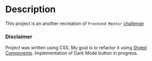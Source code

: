 # Description
This project is an another recreation of `Frontend Mentor` [challenge](https://www.frontendmentor.io/challenges/social-media-dashboard-with-theme-switcher-6oY8ozp_H)

### Disclaimer
Project was written using CSS. My goal is to refactor it using [Styled Components](https://styled-components.com/).
Implementation of Dark Mode button in progress.
